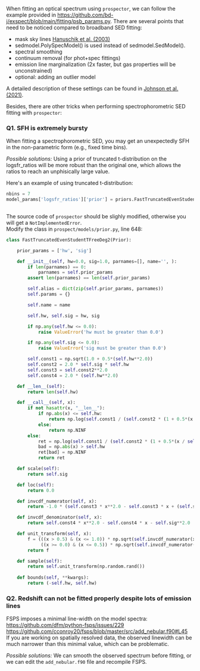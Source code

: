 When fitting an optical spectrum using ```prospector```, we can follow the example provided in https://github.com/bd-j/exspect/blob/main/fitting/psb_params.py. 
There are several points that need to be noticed compared to broadband SED fitting:

- mask sky lines [Hanuschik et al. (2003)](https://ui.adsabs.harvard.edu/abs/2003A%26A...407.1157H/abstract)
- sedmodel.PolySpecModel() is used instead of sedmodel.SedModel().
- spectral smoothing
- continuum removal (for phot+spec fittings)
- emission line marginalization (2x faster, but gas properties will be unconstrained)
- optional: adding an outlier model

A detailed description of these settings can be found in [Johnson et al. (2021)](https://ui.adsabs.harvard.edu/abs/2021ApJS..254...22J).

Besides, there are other tricks when performing spectrophorometric SED fitting with ```prospector```:

### Q1. SFH is extremely bursty

When fitting a spectrophorometric SED,  you may get an unexpectedly SFH in the non-parametric form (e.g., fixed time bins).

*Possible solutions:* Using a prior of truncated t-distribution on the logsfr_ratios will be more robust than the original one, which allows the ratios
to reach an unphisically large value.   

Here's an example of using truncated t-distribution:
```python
nbins = 7
model_params['logsfr_ratios']['prior'] = priors.FastTruncatedEvenStudentTFreeDeg2(hw=np.full(nbins-1, 10),
                                                                                  sig=np.full(nbins-1, 0.3))
```

The source code of ```prospector``` should be slighly modified, otherwise you will get a ```NotImplementedError```.   
Modify the class in ```prospect/models/prior.py```, line 648:
```python
class FastTruncatedEvenStudentTFreeDeg2(Prior):

    prior_params = ['hw', 'sig']

    def __init__(self, hw=0.0, sig=1.0, parnames=[], name='', ):
        if len(parnames) == 0:
            parnames = self.prior_params
        assert len(parnames) == len(self.prior_params)

        self.alias = dict(zip(self.prior_params, parnames))
        self.params = {}

        self.name = name

        self.hw, self.sig = hw, sig

        if np.any(self.hw <= 0.0):
            raise ValueError('hw must be greater than 0.0')

        if np.any(self.sig <= 0.0):
            raise ValueError('sig must be greater than 0.0')

        self.const1 = np.sqrt(1.0 + 0.5*(self.hw**2.0))
        self.const2 = 2.0 * self.sig * self.hw
        self.const3 = self.const2**2.0
        self.const4 = 2.0 * (self.hw**2.0)

    def __len__(self):
        return len(self.hw)

    def __call__(self, x):
        if not hasattr(x, "__len__"):
            if np.abs(x) <= self.hw:
                return np.log(self.const1 / (self.const2 * (1 + 0.5*(x / self.sig)**2.0)**1.5))
            else:
                return np.NINF
        else:
            ret = np.log(self.const1 / (self.const2 * (1 + 0.5*(x / self.sig)**2.0)**1.5))
            bad = np.abs(x) > self.hw
            ret[bad] = np.NINF
            return ret

    def scale(self):
        return self.sig

    def loc(self):
        return 0.0

    def invcdf_numerator(self, x):
        return -1.0 * (self.const3 * x**2.0 - self.const3 * x + (self.sig * self.hw)**2.0)

    def invcdf_denominator(self, x):
        return self.const4 * x**2.0 - self.const4 * x - self.sig**2.0

    def unit_transform(self, x):
        f = (((x > 0.5) & (x <= 1.0)) * np.sqrt(self.invcdf_numerator(x) / self.invcdf_denominator(x)) -
             ((x >= 0.0) & (x <= 0.5)) * np.sqrt(self.invcdf_numerator(x) / self.invcdf_denominator(x)))
        return f

    def sample(self):
        return self.unit_transform(np.random.rand())
        
    def bounds(self, **kwargs):
        return (-self.hw, self.hw)
```

### Q2. Redshift can not be fitted properly despite lots of emission lines

FSPS imposes a minimal line-width on the model spectra:  
https://github.com/dfm/python-fsps/issues/229  
https://github.com/cconroy20/fsps/blob/master/src/add_nebular.f90#L45  
If you are working on spatially resolved data, the observed linewidth can be much narrower than this minimal value, which can be problematic.

*Possible solutions:* We can smooth the observed spectrum before fitting, or we can edit the ```add_nebular.f90``` file and recompile FSPS.
